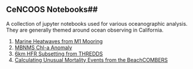 ## CeNCOOS Notebooks##

A collection of jupyter notebooks used for various oceanographic analysis. They are generally themed around ocean observing in California.
1. [Marine Heatwaves from M1 Mooring](M1_Marine_Heatwave/M1_marine_heatwave.ipynb)
2. [MBNMS Chl-a Anomaly](MBNMS_Chl-a/MBNMS_Monthly_Chl.ipynb)
3. [6km HFR Subsetting from THREDDS](HFR6km_subsetting_example/HFR_6km_SanDiego_to_LA.ipynb)
4. [Calculating Unusual Mortality Events from the BeachCOMBERS](BeachCOMBERS/COMBERS_Effort_UME.ipynb)

